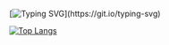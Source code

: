 [![Typing SVG](https://readme-typing-svg.herokuapp.com?color=0583CC&size=25&vCenter=true&multiline=true&width=700&height=400&lines=Hello%2C+I+am+JordanTheWebDesigner...;I+am+a+Web+Designer+and+a+Web+Developer...;Visit+jordanthewebdesigner.com+for+more+info...)](https://git.io/typing-svg)

[![Top Langs](https://github-readme-stats-git-masterrstaa-rickstaa.vercel.app/api/all-langs/?username=jordanthewebdesigner)](https://github.com/anuraghazra/github-readme-stats)
